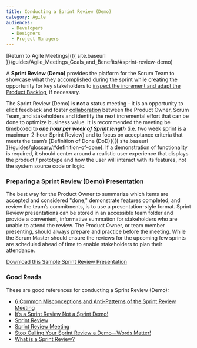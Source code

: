 ```yaml
---
title: Conducting a Sprint Review (Demo)
category: Agile
audiences:
  - Developers
  - Designers
  - Project Managers
---
```


[Return to Agile Meetings]({{ site.baseurl }}/guides/Agile_Meetings_Goals_and_Benefits/#sprint-review-demo)

A **Sprint Review (Demo)** provides the platform for the Scrum Team to showcase what they accomplished during the sprint while creating the opportunity for key stakeholders to [inspect the increment and adapt the Product Backlog](https://www.scrum.org/resources/what-is-a-sprint-review), if necessary.

The Sprint Review (Demo) is **not** a status meeting - it is an opportunity to elicit feedback and foster [collaboration](https://www.scrum.org/resources/what-is-a-sprint-review) between the Product Owner, Scrum Team, and stakeholders and identify the next incremental effort that can be done to optimize business value. It is recommended the meeting be timeboxed to **_one hour per week of Sprint length_** (i.e. two week sprint is a maximum 2-hour Sprint Review) and to focus on acceptance criteria that meets the team’s [Definition of Done (DoD)]({{ site.baseurl }}/guides/glossary/#definition-of-done). If a demonstration of functionality is required, it should center around a realistic user experience that displays the product / prototype and how the user will interact with its features, not the system source code or logic.

### Preparing a Sprint Review (Demo) Presentation
The best way for the Product Owner to summarize which items are accepted and considered "done," demonstrate features completed, and review the team’s commitments, is to use a presentation-style format. Sprint Review presentations can be stored in an accessible team folder and provide a convenient, informative summation for stakeholders who are unable to attend the review. The Product Owner, or team member presenting, should always prepare and practice before the meeting. While the Scrum Master should ensure the reviews for the upcoming few sprints are scheduled ahead of time to enable stakeholders to plan their attendance.

[Download this Sample Sprint Review Presentation](https://tech.gsa.gov/assets/downloads/SampleSprintReviewPresentation.pptx)

### Good Reads
These are good references for conducting a Sprint Review (Demo):
* [6 Common Misconceptions and Anti-Patterns of the Sprint Review Meeting](https://www.solutionsiq.com/learning/blog-post/6-common-misconceptions-and-anti-patterns-of-the-sprint-review-meeting/)
* [It’s a Sprint Review Not a Sprint Demo!](http://www.innolution.com/blog/its-a-sprint-review-not-a-sprint-demo)
* [Sprint Review](https://www.scruminc.com/sprint-review/)
* [Sprint Review Meeting](https://www.mountaingoatsoftware.com/agile/scrum/meetings/sprint-review-meeting)
* [Stop Calling Your Sprint Review a Demo—Words Matter!](http://aits.org/agile/2015/02/stop-calling-your-sprint-review-a-demo-words-matter/)
* [What is a Sprint Review?](https://www.scrum.org/resources/what-is-a-sprint-review)

